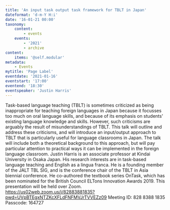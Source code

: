 ```yaml
---
title: 'An input task output task framework for TBLT in Japan'
dateformat: 'd-m-Y H:i'
date: '16-01-21 00:00'
taxonomy:
    content:
        - events
    events:
        - '2021'
        - archive
content:
    items: '@self.modular'
metadata:
    - Events
mytitle: 'Page Label'
eventdate: '2021-01-16'
eventstart: '17:00'
eventend: '18:30'
eventspeaker: 'Justin Harris'
---
```


Task-based language teaching (TBLT) is sometimes criticized as being inappropriate for teaching foreign languages in Japan because it focusses too much on oral language skills, and because of its emphasis on students' existing language knowledge and skills. However, such criticisms are arguably the result of misunderstandings of TBLT. This talk will outline and address these criticisms, and will introduce an input/output approach to TBLT that is particularly useful for language classrooms in Japan. The talk will include both a theoretical background to this approach, but will pay particular attention to practical ways it can be implemented in the foreign language classroom.
Justin Harris is an associate professor at Kindai University in Osaka Japan. His research interests are in task-based language teaching and English as a lingua franca. He is a founding member of the JALT TBL SIG, and is the conference chair of the TBLT in Asia biennial conference. He co-authored the textbook series OnTask, which has been nominated for the British Council ELTons Innovation Awards 2019.
This presentation will be held over Zoom.
https://us02web.zoom.us/j/82883881835?pwd=UVpBTEgxNTZKcXFLdFNFMVJrTVVEZz09
Meeting ID: 828 8388 1835
Passcode: 164727

